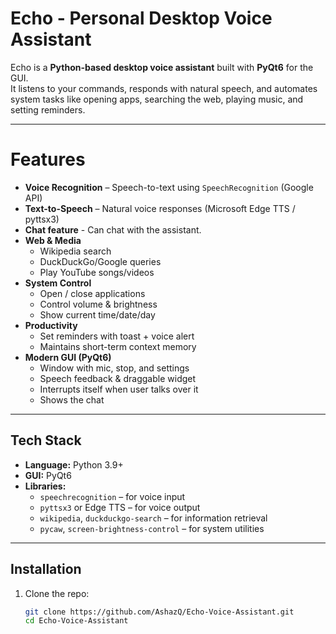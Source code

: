 # Echo - Personal Desktop Voice Assistant  

Echo is a **Python-based desktop voice assistant** built with **PyQt6** for the GUI.  
It listens to your commands, responds with natural speech, and automates system tasks like opening apps, searching the web, playing music, and setting reminders.  

---

# Features  
- **Voice Recognition** – Speech-to-text using `SpeechRecognition` (Google API)  
- **Text-to-Speech** – Natural voice responses (Microsoft Edge TTS / pyttsx3)  
- **Chat feature** - Can chat with the assistant.
- **Web & Media**  
  - Wikipedia search  
  - DuckDuckGo/Google queries  
  - Play YouTube songs/videos  
- **System Control**  
  - Open / close applications  
  - Control volume & brightness  
  - Show current time/date/day  
- **Productivity**  
  - Set reminders with toast + voice alert  
  - Maintains short-term context memory  
- **Modern GUI (PyQt6)**  
  - Window with mic, stop, and settings  
  - Speech feedback & draggable widget  
  - Interrupts itself when user talks over it
  - Shows the chat  

---

## Tech Stack  

- **Language:** Python 3.9+  
- **GUI:** PyQt6  
- **Libraries:**  
  - `speechrecognition` – for voice input  
  - `pyttsx3` or Edge TTS – for voice output  
  - `wikipedia`, `duckduckgo-search` – for information retrieval  
  - `pycaw`, `screen-brightness-control` – for system utilities  

---

## Installation  

1. Clone the repo:  
   ```bash
   git clone https://github.com/AshazQ/Echo-Voice-Assistant.git
   cd Echo-Voice-Assistant
